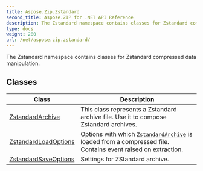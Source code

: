 ```yaml
---
title: Aspose.Zip.Zstandard
second_title: Aspose.ZIP for .NET API Reference
description: The Zstandard namespace contains classes for Zstandard compressed data manipulation
type: docs
weight: 280
url: /net/aspose.zip.zstandard/
---
```

The Zstandard namespace contains classes for Zstandard compressed data manipulation.

## Classes

| Class | Description |
| --- | --- |
| [ZstandardArchive](./zstandardarchive/) | This class represents a Zstandard archive file. Use it to compose Zstandard archives. |
| [ZstandardLoadOptions](./zstandardloadoptions/) | Options with which [`ZstandardArchive`](../aspose.zip.zstandard/zstandardarchive/) is loaded from a compressed file. Contains event raised on extraction. |
| [ZstandardSaveOptions](./zstandardsaveoptions/) | Settings for ZStandard archive. |



